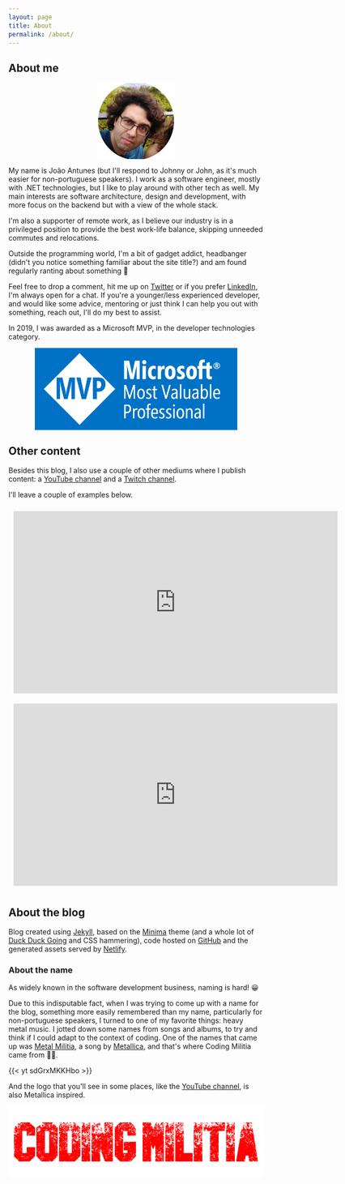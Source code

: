 ```yaml
---
layout: page
title: About
permalink: /about/
---
```


## About me

<img src="/assets/mugs/j-circle-pic-small-150x150.png" alt="Johnny's mug" style="max-width: 150px; margin-left: auto; margin-right: auto; display: block;">

My name is João Antunes (but I'll respond to Johnny or John, as it's much easier for non-portuguese speakers). I work as a software engineer, mostly with .NET technologies, but I like to play around with other tech as well. My main interests are software architecture, design and development, with more focus on the backend but with a view of the whole stack.

I'm also a supporter of remote work, as I believe our industry is in a privileged position to provide the best work-life balance, skipping unneeded commutes and relocations.

Outside the programming world, I'm a bit of gadget addict, headbanger (didn't you notice something familiar about the site title?) and am found regularly ranting about something 🙂

Feel free to drop a comment, hit me up on [Twitter](https://twitter.com/joaofbantunes) or if you prefer [LinkedIn](https://www.linkedin.com/in/joaofbantunes), I'm always open for a chat.
If you're a younger/less experienced developer, and would like some advice, mentoring or just think I can help you out with something, reach out, I'll do my best to assist.

In 2019, I was awarded as a Microsoft MVP, in the developer technologies category.

<a href="https://mvp.microsoft.com/en-us/PublicProfile/5003375">
    <img src="/assets/mvp.png" alt="MVP Profile" style="max-width: 400px; margin-left: auto; margin-right: auto; display: block;">
</a>

## Other content

Besides this blog, I also use a couple of other mediums where I publish content: a [YouTube channel](https://www.youtube.com/CodingMilitia) and a [Twitch channel](https://twitch.tv/joaofbantunes).

I'll leave a couple of examples below.

<iframe id="ytplayer" type="text/html" width="640" height="360" style="margin-left: auto; margin-right: auto; display: block; padding: 10px;"
  src="https://www.youtube.com/embed/4FXUrEY9PIQ?autoplay=0&origin=http://blog.codingmilitia.com"
  frameborder="0"></iframe>

<iframe id="twitchplayer" width="640" height="360" style="margin-left: auto; margin-right: auto; display: block; padding: 10px;"
    src="https://player.twitch.tv/?channel=joaofbantunes&autoplay=false&muted=true"
    frameborder="0">
</iframe>

## About the blog

Blog created using [Jekyll](https://github.com/jekyll/jekyll), based on the [Minima](https://github.com/jekyll/minima) theme (and a whole lot of [Duck Duck Going](https://duckduckgo.com/) and CSS hammering), code hosted on [GitHub](https://github.com/CodingMilitia/Blog) and the generated assets served by [Netlify](https://www.netlify.com/).

### About the name

As widely known in the software development business, naming is hard! 😀

Due to this indisputable fact, when I was trying to come up with a name for the blog, something more easily remembered than my name, particularly for non-portuguese speakers, I turned to one of my favorite things: heavy metal music. I jotted down some names from songs and albums, to try and think if I could adapt to the context of coding. One of the names that came up was [Metal Militia](https://youtu.be/sdGrxMKKHbo), a song by [Metallica](https://www.metallica.com/), and that's where Coding Militia came from 🙂🤘.

{{< yt sdGrxMKKHbo >}}
<br/>

And the logo that you'll see in some places, like the [YouTube channel](https://www.youtube.com/CodingMilitia), is also Metallica inspired.

<img src="/assets/logo-transparent-horizontal.png" alt="blog logo" style="margin-left: auto; margin-right: auto; display: block;">